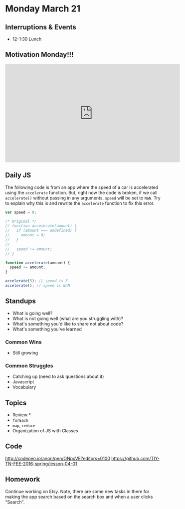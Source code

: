 # Monday March 21


## Interruptions & Events

* 12-1:30 Lunch

## Motivation Monday!!!

<iframe width="560" height="315" src="https://www.youtube.com/embed/ZXsQAXx_ao0" frameborder="0" allowfullscreen></iframe>

## Daily JS

The following code is from an app where the speed of a car is accelerated using the `accelerate` function.
But, right now the code is broken, if we call `accelerate()` without passing in any arguments, `speed` will be set to `NaN`.
Try to explain why this is and rewrite the `accelerate` function to fix this error.

```js
var speed = 0;

/* Original */
// function accelerate(amount) {
//   if (amount === undefined) {
//     amount = 0;
//   }
//
//   speed += amount;
// }

function accelerate(amount) {
  speed += amount;
}

accelerate(5); // speed is 5
accelerate(); // speed is NaN
```

## Standups

* What is going well?
* What is not going well (what are you struggling with)?
* What's something you'd like to share not about code?
* What's something you've learned

### Common Wins

* Still growing

### Common Struggles

* Catching up (need to ask questions about it)
* Javascript
* Vocabulary

## Topics

- Review
  *
- `forEach`
- `map`, `reduce`
- Organization of JS with Classes

## Code

http://codepen.io/anon/pen/ONpxVE?editors=0100
https://github.com/TIY-TN-FEE-2016-spring/lesson-04-01

## Homework

Continue working on Etsy. Note, there are some new tasks in there for making the app search based on the search box and when a user clicks "Search".
